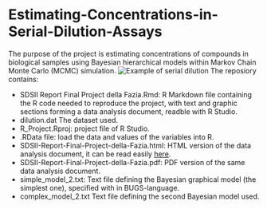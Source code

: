 # Estimating-Concentrations-in-Serial-Dilution-Assays
The purpose of the project is estimating concentrations of compounds in biological samples using Bayesian hierarchical models within Markov Chain Monte Carlo (MCMC) simulation.
![Example of serial dilution](http://url/to/img.png)
The reposiory contains: 

- SDSII Report Final Project della Fazia.Rmd: R Markdown file containing the R code needed to reproduce the project, with text and graphic sections forming a data analysis document, readble with R Studio.
- dilution.dat The dataset used.
- R_Project.Rproj: project file of R Studio.
- .RData file: load the data and values of the variables into R.
- SDSII-Report-Final-Project-della-Fazia.html: HTML version of the data analysis document, it can be read easily [here](https://htmlpreview.github.io/?https://github.com/AlessandradellaFazia/Estimating-Concentrations-in-Serial-Dilution-Assays/blob/main/SDSII-Report-Final-Project-della-Fazia.html).
- SDSII-Report-Final-Project-della-Fazia.pdf: PDF version of the same data analysis document.
- simple_model_2.txt: Text file defining the Bayesian graphical model (the simplest one), specified with in BUGS-language.
- complex_model_2.txt Text file defining the second Bayesian model used. 
